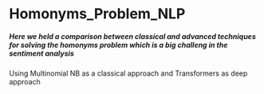 # Homonyms_Problem_NLP
##### Here we held a comparison between classical and advanced techniques for solving the homonyms problem which is a big challeng in the sentiment analysis
Using Multinomial NB as a classical approach and Transformers as deep approach
